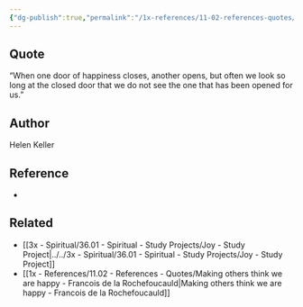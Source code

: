 ```yaml
---
{"dg-publish":true,"permalink":"/1x-references/11-02-references-quotes/door-of-happiness-helen-keller/","dgHomeLink":true,"dgPassFrontmatter":false,"dgShowBacklinks":true,"dgShowLocalGraph":false,"dgShowInlineTitle":true}
---
```



## Quote
“When one door of happiness closes, another opens, but often
we look so long at the closed door that we do not see the one that has
been opened for us.” 

## Author
Helen Keller

## Reference
-

## Related
- [[3x - Spiritual/36.01 - Spiritual - Study Projects/Joy - Study Project|../../3x - Spiritual/36.01 - Spiritual - Study Projects/Joy - Study Project]]
- [[1x - References/11.02 - References - Quotes/Making others think we are happy - Francois de la Rochefoucauld|Making others think we are happy - Francois de la Rochefoucauld]]
